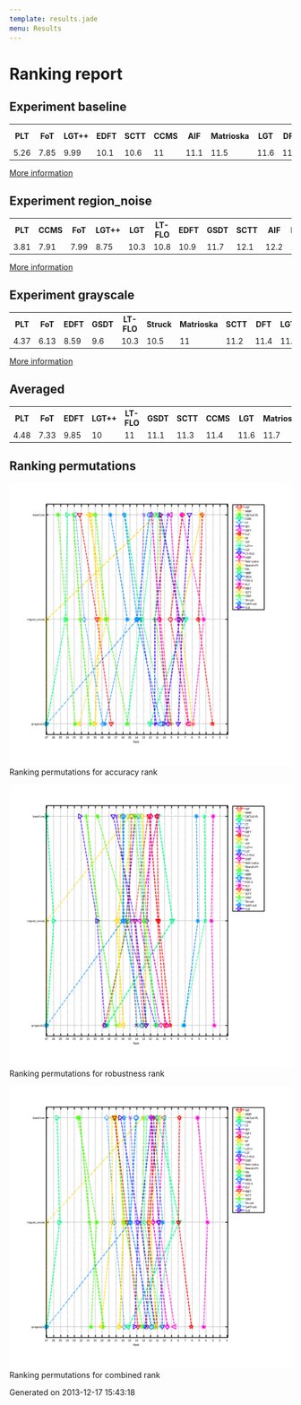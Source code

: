 ```yaml
---
template: results.jade
menu: Results
---
```

<div class='results'>
<h1 class="caption">Ranking report</h1>
<h2>Experiment baseline</h2>
<div class="table"><table>
<tr><th>PLT</th><th>FoT</th><th>LGT++</th><th>EDFT</th><th>SCTT</th><th>CCMS</th><th>AIF</th><th>Matrioska</th><th>LGT</th><th>DFT</th><th>LT-FLO</th><th>GSDT</th><th>Struck</th><th>IVT</th><th>ASAM</th><th>ORIA</th><th>PJS-S</th><th>SwATrack</th><th>TLD</th><th>HT</th><th>MIL</th><th>RDET</th><th>Meanshift</th><th>CT</th><th>STMT</th><th>CACTuS-FL</th><th>MORP</th></tr>
<tr><td>5.26</td><td>7.85</td><td>9.99</td><td>10.1</td><td>10.6</td><td>11</td><td>11.1</td><td>11.5</td><td>11.6</td><td>11.9</td><td>11.9</td><td>11.9</td><td>12.6</td><td>13</td><td>13.2</td><td>14.1</td><td>15</td><td>15.8</td><td>16.4</td><td>16.9</td><td>17.2</td><td>17.2</td><td>17.6</td><td>18.3</td><td>22.2</td><td>22.5</td><td>25.5</td></tr>
</table>
</div><a href="ranking-baseline.html" class="more">More information</a>
<h2>Experiment region_noise</h2>
<div class="table"><table>
<tr><th>PLT</th><th>CCMS</th><th>FoT</th><th>LGT++</th><th>LGT</th><th>LT-FLO</th><th>EDFT</th><th>GSDT</th><th>SCTT</th><th>AIF</th><th>Matrioska</th><th>Struck</th><th>IVT</th><th>DFT</th><th>TLD</th><th>PJS-S</th><th>ORIA</th><th>SwATrack</th><th>RDET</th><th>MIL</th><th>HT</th><th>CT</th><th>Meanshift</th><th>CACTuS-FL</th><th>STMT</th><th>MORP</th><th>ASAM</th></tr>
<tr><td>3.81</td><td>7.91</td><td>7.99</td><td>8.75</td><td>10.3</td><td>10.8</td><td>10.9</td><td>11.7</td><td>12.1</td><td>12.2</td><td>12.5</td><td>12.9</td><td>13.3</td><td>13.5</td><td>13.8</td><td>14.2</td><td>15</td><td>15</td><td>15.4</td><td>15.7</td><td>16</td><td>17.3</td><td>17.6</td><td>19.8</td><td>20.8</td><td>25.2</td><td>NaN</td></tr>
</table>
</div><a href="ranking-region_noise.html" class="more">More information</a>
<h2>Experiment grayscale</h2>
<div class="table"><table>
<tr><th>PLT</th><th>FoT</th><th>EDFT</th><th>GSDT</th><th>LT-FLO</th><th>Struck</th><th>Matrioska</th><th>SCTT</th><th>DFT</th><th>LGT++</th><th>IVT</th><th>ORIA</th><th>AIF</th><th>PJS-S</th><th>LGT</th><th>MIL</th><th>RDET</th><th>TLD</th><th>CCMS</th><th>CT</th><th>HT</th><th>STMT</th><th>Meanshift</th><th>CACTuS-FL</th><th>ASAM</th><th>MORP</th><th>SwATrack</th></tr>
<tr><td>4.37</td><td>6.13</td><td>8.59</td><td>9.6</td><td>10.3</td><td>10.5</td><td>11</td><td>11.2</td><td>11.4</td><td>11.4</td><td>11.6</td><td>11.9</td><td>12.6</td><td>12.6</td><td>12.9</td><td>13.2</td><td>13.8</td><td>14.3</td><td>15.2</td><td>15.8</td><td>16.5</td><td>18.8</td><td>19.1</td><td>20.6</td><td>NaN</td><td>NaN</td><td>NaN</td></tr>
</table>
</div><a href="ranking-grayscale.html" class="more">More information</a>
<h2>Averaged</h2>
<div class="table"><table>
<tr><th>PLT</th><th>FoT</th><th>EDFT</th><th>LGT++</th><th>LT-FLO</th><th>GSDT</th><th>SCTT</th><th>CCMS</th><th>LGT</th><th>Matrioska</th><th>AIF</th><th>Struck</th><th>DFT</th><th>IVT</th><th>ORIA</th><th>PJS-S</th><th>TLD</th><th>MIL</th><th>RDET</th><th>HT</th><th>CT</th><th>Meanshift</th><th>SwATrack</th><th>STMT</th><th>CACTuS-FL</th><th>ASAM</th><th>MORP</th></tr>
<tr><td>4.48</td><td>7.33</td><td>9.85</td><td>10</td><td>11</td><td>11.1</td><td>11.3</td><td>11.4</td><td>11.6</td><td>11.7</td><td>12</td><td>12</td><td>12.3</td><td>12.6</td><td>13.7</td><td>13.9</td><td>14.8</td><td>15.4</td><td>15.5</td><td>16.5</td><td>17.1</td><td>18.1</td><td>19.3</td><td>20.6</td><td>21</td><td>22.4</td><td>25.9</td></tr>
</table>
</div><h2>Ranking permutations</h2>
<p class="plot"><img src="images/permutation_accuracy.png" alt="Ranking permutations for accuracy rank" /><span class="caption">Ranking permutations for accuracy rank</span></p>
<p class="plot"><img src="images/permutation_robustness.png" alt="Ranking permutations for robustness rank" /><span class="caption">Ranking permutations for robustness rank</span></p>
<p class="plot"><img src="images/permutation_combined.png" alt="Ranking permutations for combined rank" /><span class="caption">Ranking permutations for combined rank</span></p>
<p class="timestamp">Generated on 2013-12-17 15:43:18</p>
</div>
